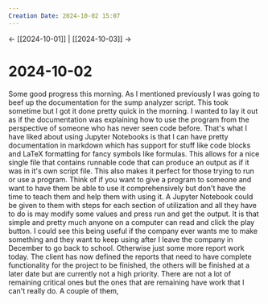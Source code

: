 ```yaml
---
Creation Date: 2024-10-02 15:07
---
```


<- [[2024-10-01]] | [[2024-10-03]]  ->

# 2024-10-02
Some good progress this morning. As I mentioned previously I was going to beef up the documentation for the sump analyzer script. This took sometime but I got it done pretty quick in the morning. I wanted to lay it out as if the documentation was explaining how to use the program from the perspective of someone who has never seen code before. That's what I have liked about using Jupyter Notebooks is that I can have pretty documentation in markdown which has support for stuff like code blocks and LaTeX formatting for fancy symbols like formulas. This allows for a nice single file that contains runnable code that can produce an output as if it was in it's own script file. This also makes it perfect for those trying to run or use a program. Think of if you want to give a program to someone and want to have them be able to use it comprehensively but don't have the time to teach them and help them with using it. A Jupyter Notebook could be given to them with steps for each section of utilization and all they have to do is may modify some values and press run and get the output. It is that simple and pretty much anyone on a computer can read and click the play button. I could see this being useful if the company ever wants me to make something and they want to keep using after I leave the company in December to go back to school. Otherwise just some more report work today. The client has now defined the reports that need to have complete functionality for the project to be finished, the others will be finished at a later date but are currently not a high priority. There are not a lot of remaining critical ones but the ones that are remaining have work that I can't really do. A couple of them, 